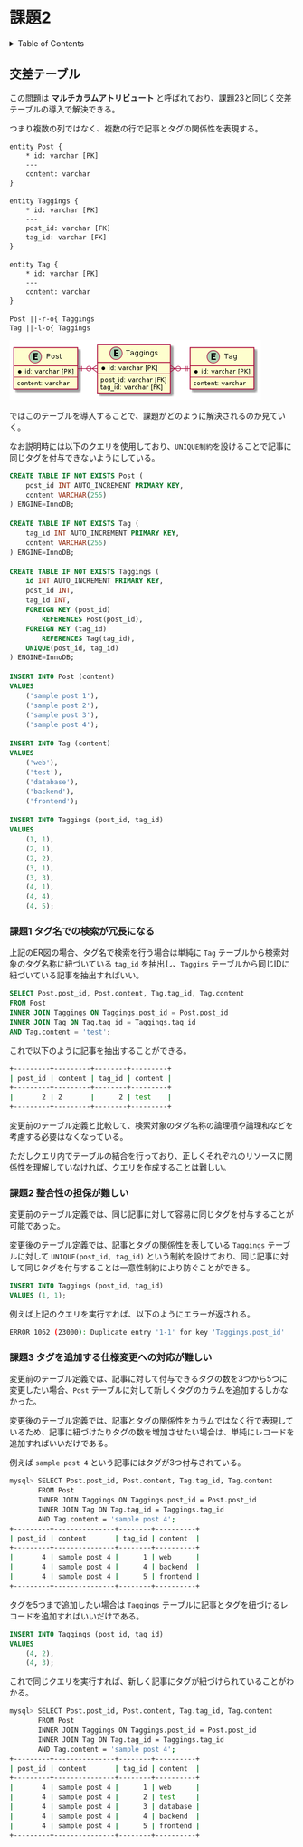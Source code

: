 # 課題2

<!-- START doctoc generated TOC please keep comment here to allow auto update -->
<!-- DON'T EDIT THIS SECTION, INSTEAD RE-RUN doctoc TO UPDATE -->
<details>
<summary>Table of Contents</summary>

- [交差テーブル](#%E4%BA%A4%E5%B7%AE%E3%83%86%E3%83%BC%E3%83%96%E3%83%AB)

</details>
<!-- END doctoc generated TOC please keep comment here to allow auto update -->

## 交差テーブル

この問題は **マルチカラムアトリビュート** と呼ばれており、課題23と同じく交差テーブルの導入で解決できる。

つまり複数の列ではなく、複数の行で記事とタグの関係性を表現する。

```puml
entity Post {
    * id: varchar [PK]
    ---
    content: varchar
}

entity Taggings {
    * id: varchar [PK]
    ---
    post_id: varchar [FK]
    tag_id: varchar [FK]
}

entity Tag {
    * id: varchar [PK]
    ---
    content: varchar
}

Post ||-r-o{ Taggings
Tag ||-l-o{ Taggings
```

![](../assets/answer.png)

ではこのテーブルを導入することで、課題がどのように解決されるのか見ていく。

なお説明時には以下のクエリを使用しており、`UNIQUE制約`を設けることで記事に同じタグを付与できないようにしている。

```sql
CREATE TABLE IF NOT EXISTS Post (
    post_id INT AUTO_INCREMENT PRIMARY KEY,
    content VARCHAR(255)
) ENGINE=InnoDB;

CREATE TABLE IF NOT EXISTS Tag (
    tag_id INT AUTO_INCREMENT PRIMARY KEY,
    content VARCHAR(255)
) ENGINE=InnoDB;

CREATE TABLE IF NOT EXISTS Taggings (
    id INT AUTO_INCREMENT PRIMARY KEY,
    post_id INT,
    tag_id INT,
    FOREIGN KEY (post_id)
        REFERENCES Post(post_id),
    FOREIGN KEY (tag_id)
        REFERENCES Tag(tag_id),
    UNIQUE(post_id, tag_id)
) ENGINE=InnoDB;

INSERT INTO Post (content)
VALUES
    ('sample post 1'),
    ('sample post 2'),
    ('sample post 3'),
    ('sample post 4');

INSERT INTO Tag (content)
VALUES
    ('web'),
    ('test'),
    ('database'),
    ('backend'),
    ('frontend');

INSERT INTO Taggings (post_id, tag_id)
VALUES
    (1, 1),
    (2, 1),
    (2, 2),
    (3, 1),
    (3, 3),
    (4, 1),
    (4, 4),
    (4, 5);
```

### 課題1 タグ名での検索が冗長になる

上記のER図の場合、タグ名で検索を行う場合は単純に `Tag` テーブルから検索対象のタグ名称に紐づいている `tag_id` を抽出し、`Taggins` テーブルから同じIDに紐づいている記事を抽出すればいい。

```sql
SELECT Post.post_id, Post.content, Tag.tag_id, Tag.content
FROM Post
INNER JOIN Taggings ON Taggings.post_id = Post.post_id
INNER JOIN Tag ON Tag.tag_id = Taggings.tag_id
AND Tag.content = 'test';
```

これで以下のように記事を抽出することができる。

```bash
+---------+---------+--------+---------+
| post_id | content | tag_id | content |
+---------+---------+--------+---------+
|       2 | 2       |      2 | test    |
+---------+---------+--------+---------+
```

変更前のテーブル定義と比較して、検索対象のタグ名称の論理積や論理和などを考慮する必要はなくなっている。

ただしクエリ内でテーブルの結合を行っており、正しくそれぞれのリソースに関係性を理解していなければ、クエリを作成することは難しい。

### 課題2 整合性の担保が難しい

変更前のテーブル定義では、同じ記事に対して容易に同じタグを付与することが可能であった。

変更後のテーブル定義では、記事とタグの関係性を表している `Taggings` テーブルに対して `UNIQUE(post_id, tag_id)` という制約を設けており、同じ記事に対して同じタグを付与することは一意性制約により防ぐことができる。

```sql
INSERT INTO Taggings (post_id, tag_id)
VALUES (1, 1);
```

例えば上記のクエリを実行すれば、以下のようにエラーが返される。

```bash
ERROR 1062 (23000): Duplicate entry '1-1' for key 'Taggings.post_id'
```

### 課題3 タグを追加する仕様変更への対応が難しい

変更前のテーブル定義では、記事に対して付与できるタグの数を3つから5つに変更したい場合、`Post` テーブルに対して新しくタグのカラムを追加するしかなかった。

変更後のテーブル定義では、記事とタグの関係性をカラムではなく行で表現しているため、記事に紐づけたりタグの数を増加させたい場合は、単純にレコードを追加すればいいだけである。

例えば `sample post 4` という記事にはタグが3つ付与されている。

```bash
mysql> SELECT Post.post_id, Post.content, Tag.tag_id, Tag.content
       FROM Post
       INNER JOIN Taggings ON Taggings.post_id = Post.post_id
       INNER JOIN Tag ON Tag.tag_id = Taggings.tag_id
       AND Tag.content = 'sample post 4';
+---------+---------------+--------+----------+
| post_id | content       | tag_id | content  |
+---------+---------------+--------+----------+
|       4 | sample post 4 |      1 | web      |
|       4 | sample post 4 |      4 | backend  |
|       4 | sample post 4 |      5 | frontend |
+---------+---------------+--------+----------+
```

タグを5つまで追加したい場合は `Taggings` テーブルに記事とタグを紐づけるレコードを追加すればいいだけである。

```sql
INSERT INTO Taggings (post_id, tag_id)
VALUES
    (4, 2),
    (4, 3);
```

これで同じクエリを実行すれば、新しく記事にタグが紐づけられていることがわかる。

```bash
mysql> SELECT Post.post_id, Post.content, Tag.tag_id, Tag.content
       FROM Post
       INNER JOIN Taggings ON Taggings.post_id = Post.post_id
       INNER JOIN Tag ON Tag.tag_id = Taggings.tag_id
       AND Tag.content = 'sample post 4';
+---------+---------------+--------+----------+
| post_id | content       | tag_id | content  |
+---------+---------------+--------+----------+
|       4 | sample post 4 |      1 | web      |
|       4 | sample post 4 |      2 | test     |
|       4 | sample post 4 |      3 | database |
|       4 | sample post 4 |      4 | backend  |
|       4 | sample post 4 |      5 | frontend |
+---------+---------------+--------+----------+
```
